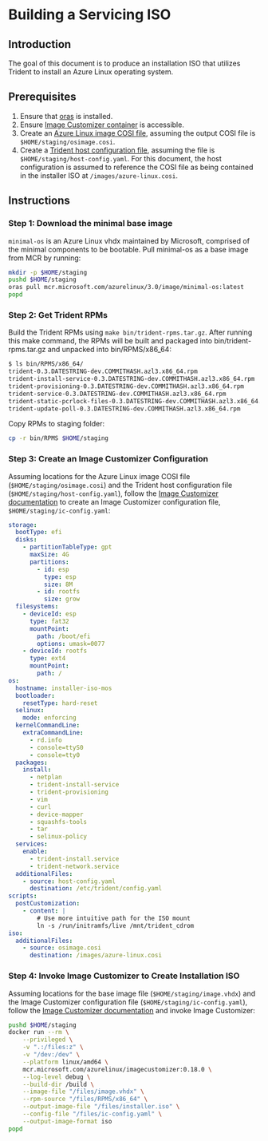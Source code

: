 
# Building a Servicing ISO

## Introduction

The goal of this document is to produce an installation ISO that utilizes Trident to install an Azure Linux operating system.

## Prerequisites

1. Ensure that [oras](https://oras.land/docs/installation/) is installed.
2. Ensure [Image Customizer container](https://microsoft.github.io/azure-linux-image-tools/imagecustomizer/quick-start/quick-start.html) is accessible.
3. Create an [Azure Linux image COSI file](./Building-a-Deployable-Image.md), assuming the output COSI file is `$HOME/staging/osimage.cosi`.
4. Create a [Trident host configuration file](./Writing-a-Simple-Host-Configuration.md), assuming the file is `$HOME/staging/host-config.yaml`. For this document, the host configuration is assumed to reference the COSI file as being contained in the installer ISO at `/images/azure-linux.cosi`.

## Instructions

### Step 1: Download the minimal base image

`minimal-os` is an Azure Linux vhdx maintained by Microsoft, comprised of the minimal components to be bootable. Pull minimal-os as a base image from MCR by running:

``` bash
mkdir -p $HOME/staging
pushd $HOME/staging
oras pull mcr.microsoft.com/azurelinux/3.0/image/minimal-os:latest
popd
```

### Step 2: Get Trident RPMs

Build the Trident RPMs using `make bin/trident-rpms.tar.gz`.  After running this make command, the RPMs will be built and packaged into bin/trident-rpms.tar.gz and unpacked into bin/RPMS/x86_64:

``` bash
$ ls bin/RPMS/x86_64/
trident-0.3.DATESTRING-dev.COMMITHASH.azl3.x86_64.rpm
trident-install-service-0.3.DATESTRING-dev.COMMITHASH.azl3.x86_64.rpm
trident-provisioning-0.3.DATESTRING-dev.COMMITHASH.azl3.x86_64.rpm
trident-service-0.3.DATESTRING-dev.COMMITHASH.azl3.x86_64.rpm
trident-static-pcrlock-files-0.3.DATESTRING-dev.COMMITHASH.azl3.x86_64.rpm
trident-update-poll-0.3.DATESTRING-dev.COMMITHASH.azl3.x86_64.rpm
```
Copy RPMs to staging folder:

``` bash
cp -r bin/RPMS $HOME/staging
```

### Step 3: Create an Image Customizer Configuration

Assuming locations for the Azure Linux image COSI file (`$HOME/staging/osimage.cosi`) and the Trident host configuration file (`$HOME/staging/host-config.yaml`), follow the [Image Customizer documentation](https://microsoft.github.io/azure-linux-image-tools/imagecustomizer/how-to/live-iso.html) to create an Image Customizer configuration file, `$HOME/staging/ic-config.yaml`:

``` yaml
storage:
  bootType: efi
  disks:
    - partitionTableType: gpt
      maxSize: 4G
      partitions:
        - id: esp
          type: esp
          size: 8M
        - id: rootfs
          size: grow
  filesystems:
    - deviceId: esp
      type: fat32
      mountPoint:
        path: /boot/efi
        options: umask=0077
    - deviceId: rootfs
      type: ext4
      mountPoint:
        path: /
os:
  hostname: installer-iso-mos
  bootloader:
    resetType: hard-reset
  selinux:
    mode: enforcing
  kernelCommandLine:
    extraCommandLine:
      - rd.info
      - console=ttyS0
      - console=tty0
  packages:
    install:
      - netplan
      - trident-install-service
      - trident-provisioning
      - vim
      - curl
      - device-mapper
      - squashfs-tools
      - tar
      - selinux-policy
  services:
    enable:
      - trident-install.service
      - trident-network.service
  additionalFiles:
    - source: host-config.yaml
      destination: /etc/trident/config.yaml
scripts:
  postCustomization:
    - content: |
        # Use more intuitive path for the ISO mount
        ln -s /run/initramfs/live /mnt/trident_cdrom
iso:
  additionalFiles:
    - source: osimage.cosi
      destination: /images/azure-linux.cosi
```

### Step 4: Invoke Image Customizer to Create Installation ISO

Assuming locations for the base image file (`$HOME/staging/image.vhdx`) and the Image Customizer configuration file (`$HOME/staging/ic-config.yaml`), follow the [Image Customizer documentation](https://microsoft.github.io/azure-linux-image-tools/imagecustomizer/quick-start/quick-start.html) and invoke Image Customizer:

``` bash
pushd $HOME/staging
docker run --rm \
    --privileged \
    -v ".:/files:z" \
    -v "/dev:/dev" \
    --platform linux/amd64 \
    mcr.microsoft.com/azurelinux/imagecustomizer:0.18.0 \
    --log-level debug \
    --build-dir /build \
    --image-file "/files/image.vhdx" \
    --rpm-source "/files/RPMS/x86_64" \
    --output-image-file "/files/installer.iso" \
    --config-file "/files/ic-config.yaml" \
    --output-image-format iso
popd
```
